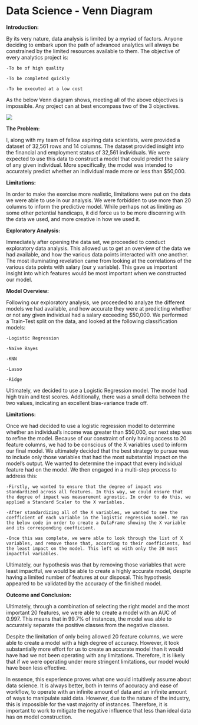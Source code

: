# Data Science - Venn Diagram



**Introduction:**

By its very nature, data analysis is limited by a myriad of factors. Anyone deciding to embark upon the path of advanced analytics will always be constrained by the limited resources available to them.
The objective of every analytics project is:

    -To be of high quality
    
    -To be completed quickly
    
    -To be executed at a low cost
    
As the below Venn diagram shows, meeting all of the above objectives is impossible. Any project can at best encompass two of the 3 objectives.



![](https://berkonomics.com/wp-content/uploads/2015/11/goodfastcheap1-1.png)

**The Problem:**

I, along with my team of fellow aspiring data scientists, were provided a dataset of 32,561 rows and 14 columns. The dataset provided insight into the financial and employment status of 32,561 individuals. We were expected to use this data to construct a model that could predict the salary of any given individual. More specifically, the model was intended to accurately predict whether an individual made more or less than $50,000.
     
**Limitations:**

In order to make the exercise more realistic, limitations were put on the data we were able to use in our analysis. We were forbidden to use more than 20 columns to inform the predictive model. While perhaps not as limiting as some other potential handicaps, it did force us to be more discerning with the data we used, and more creative in how we used it.

**Exploratory Analysis:**

Immediately after opening the data set, we proceeded to conduct exploratory data analysis. This allowed us to get an overview of the data we had available, and how the various data points interacted with one another.
The most illuminating revelation came from looking at the correlations of the various data points with salary (our y variable). This gave us important insight into which features would be most important when we constructed our model.

**Model Overview:**

Following our exploratory analysis, we proceeded to analyze the different models we had available, and how accurate they were at predicting whether or not any given individual had a salary exceeding $50,000.
We performed a Train-Test split on the data, and looked at the following classification models:

    -Logistic Regression
    
    -Naïve Bayes
    
    -KNN
    
    -Lasso
    
    -Ridge
    
Ultimately, we decided to use a Logistic Regression model. The model had high train and test scores. Additionally, there was a small delta between the two values, indicating an excellent bias-variance trade off.

**Limitations:**

Once we had decided to use a logistic regression model to determine whether an individual’s income was greater than $50,000, our next step was to refine the model. Because of our constraint of only having access to 20 feature columns, we had to be conscious of the X variables used to inform our final model. We ultimately decided that the best strategy to pursue was to include only those variables that had the most substantial impact on the model’s output.
We wanted to determine the impact that every individual feature had on the model. We then engaged in a multi-step process to address this:

    -Firstly, we wanted to ensure that the degree of impact was standardized across all features. In this way, we could ensure that the degree of impact was measurement agnostic. In order to do this, we applied a Standard Scaler to the X variables.
    
    -After standardizing all of the X variables, we wanted to see the coefficient of each variable in the logistic regression model. We ran the below code in order to create a DataFrame showing the X variable and its corresponding coefficient.
    
    -Once this was complete, we were able to look through the list of X variables, and remove those that, according to their coefficients, had the least impact on the model. This left us with only the 20 most impactful variables.
    
Ultimately, our hypothesis was that by removing those variables that were least impactful, we would be able to create a highly accurate model, despite having a limited number of features at our disposal. This hypothesis appeared to be validated by the accuracy of the finished model.
        
**Outcome and Conclusion:**

Ultimately, through a combination of selecting the right model and the most important 20 features, we were able to create a model with an AUC of 0.997. This means that in 99.7% of instances, the model was able to accurately separate the positive classes from the negative classes.

Despite the limitation of only being allowed 20 feature columns, we were able to create a model with a high degree of accuracy. However, it took substantially more effort for us to create an accurate model than it would have had we not been operating with any limitations. Therefore, it is likely that if we were operating under more stringent limitations, our model would have been less effective.

In essence, this experience proves what one would intuitively assume about data science. It is always better, both in terms of accuracy and ease of workflow, to operate with an infinite amount of data and an infinite amount of ways to manipulate said data. However, due to the nature of the industry, this is impossible for the vast majority of instances. Therefore, it is important to work to mitigate the negative influence that less than ideal data has on model construction.




